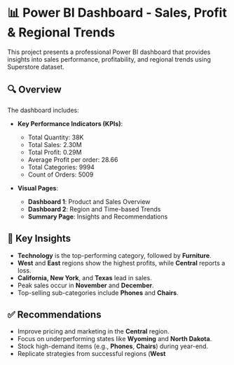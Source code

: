 # 📊 Power BI Dashboard - Sales, Profit & Regional Trends

This project presents a professional Power BI dashboard that provides insights into sales performance, profitability, and regional trends using Superstore dataset.

## 🔍 Overview

The dashboard includes:

- **Key Performance Indicators (KPIs)**:
  - Total Quantity: 38K
  - Total Sales: 2.30M
  - Total Profit: 0.29M
  - Average Profit per order: 28.66
  - Total Categories: 9994
  - Count of Orders: 5009

- **Visual Pages**:
  - **Dashboard 1**: Product and Sales Overview
  - **Dashboard 2**: Region and Time-based Trends
  - **Summary Page**: Insights and Recommendations

## 📌 Key Insights

- **Technology** is the top-performing category, followed by **Furniture**.
- **West** and **East** regions show the highest profits, while **Central** reports a loss.
- **California, New York**, and **Texas** lead in sales.
- Peak sales occur in **November** and **December**.
- Top-selling sub-categories include **Phones** and **Chairs**.

## ✅ Recommendations

- Improve pricing and marketing in the **Central** region.
- Focus on underperforming states like **Wyoming** and **North Dakota**.
- Stock high-demand items (e.g., **Phones**, **Chairs**) during year-end.
- Replicate strategies from successful regions (**West**
